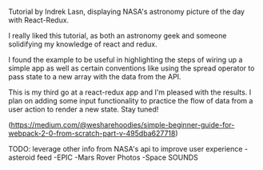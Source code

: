 Tutorial by Indrek Lasn, displaying NASA's astronomy picture of the day with React-Redux.

I really liked this tutorial, as both an astronomy geek and someone solidifying my knowledge of react and redux.

I found the example to be useful in highlighting the steps of wiring up a simple app as well as certain conventions like using the spread operator to pass state to a new array with the data from the API.

This is my third go at a react-redux app and I'm pleased with the results. I plan on adding some input functionality to practice the flow of data from a user action to render a new state. Stay tuned!

(https://medium.com/@wesharehoodies/simple-beginner-guide-for-webpack-2-0-from-scratch-part-v-495dba627718)


TODO: leverage other info from NASA's api to improve user experience
  -asteroid feed
  -EPIC
  -Mars Rover Photos
  -Space SOUNDS

  
